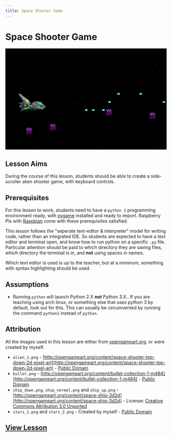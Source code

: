 ```yaml
---
title: Space Shooter Game
---
```


# Space Shooter Game

<div style="text-align: center">
<img src="lesson/001.png" alt="Screenshot" />
</div>

## Lesson Aims

During the course of this lesson, students should be able to create a
side-scroller alien shooter game, with keyboard controls.

## Prerequisites

For this lesson to work, students need to have a `python 2` programming
environment ready, with [pygame](http://pygame.org/) installed and ready to
import. Raspberry Pis with [Raspbian](http://www.raspbian.org/) come with these
prerequisites satisfied.

This lesson follows the "seperate text-editor & interpreter" model for writing
code, rather than an integrated IDE. So students are expected to have a text
editor and terminal open, and know how to run python on a specific `.py` file.
Particular attention should be paid to which directory they are saving files,
which directory the terminal is in, and **not** using spaces in names.

Which text editor is used is up to the teacher, but at a minimum, something
with syntax highlighting should be used.

## Assumptions

* Running `python` will launch Python 2.X **not** Python 3.X.. If you are
  teaching using arch linux, or something else that uses python 3 by default,
  look out for this. This can usually be circumvented by running the command
  `python2` instead of `python`.

## Attribution

All the images used in this lesson are either from
[opengameart.org](http://opengameart.org/), or were created by myself.

* `alien_1.png` -
  [http://opengameart.org/content/space-shooter-top-down-2d-pixel-art](http://opengameart.org/content/space-shooter-top-down-2d-pixel-art) -
  [Public Domain](http://creativecommons.org/publicdomain/zero/1.0/)
* `bullet.png` -
  [http://opengameart.org/content/bullet-collection-1-m484](http://opengameart.org/content/bullet-collection-1-m484) -
  [Public Domain](http://creativecommons.org/publicdomain/zero/1.0/)
* `ship_down.png`, `ship_normal.png` and `ship_up.png` -
  [http://opengameart.org/content/space-ship-3d2d](http://opengameart.org/content/space-ship-3d2d) -
  License: [Creative Commons Attribution 3.0 Unported](http://creativecommons.org/licenses/by/3.0/)
* `stars_1.png` and `stars_2.png` - Created by myself -
  [Public Domain](http://creativecommons.org/publicdomain/zero/1.0/)

## [View Lesson](lesson/)
